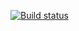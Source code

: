 [![Build status](https://ci.appveyor.com/api/projects/status/b7ceqc21cnmx3hne?svg=true)](https://ci.appveyor.com/project/MaryVanyush/typescript)